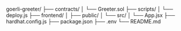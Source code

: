 goerli-greeter/
├── contracts/
│   └── Greeter.sol
├── scripts/
│   └── deploy.js
├── frontend/
│   ├── public/
│   └── src/
│       └── App.jsx
├── hardhat.config.js
├── package.json
├── .env
└── README.md
